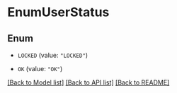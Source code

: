 # EnumUserStatus

## Enum


* `LOCKED` (value: `"LOCKED"`)

* `OK` (value: `"OK"`)


[[Back to Model list]](../README.md#documentation-for-models) [[Back to API list]](../README.md#documentation-for-api-endpoints) [[Back to README]](../README.md)



